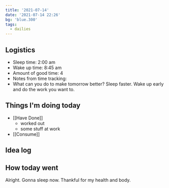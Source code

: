 ```yaml
---
title: '2021-07-14'
date: '2021-07-14 22:26'
bg: 'blue.300'
tags:
  - dailies
---
```


## Logistics
- Sleep time: 2:00 am
- Wake up time: 8:45 am
- Amount of good time: 4
- Notes from time tracking:
- What can you do to make tomorrow better? Sleep faster. Wake up early and do the work you want to.

## Things I'm doing today

- [[Have Done]]
	- worked out
	- some stuff at work
- [[Consume]]

## Idea log


## How today went

Alright. Gonna sleep now. Thankful for my health and body.
